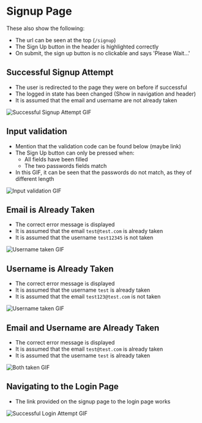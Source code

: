# Signup Page

These also show the following:

* The url can be seen at the top (`/signup`)
* The Sign Up button in the header is highlighted correctly
* On submit, the sign up button is no clickable and says 'Please Wait...'

## Successful Signup Attempt

* The user is redirected to the page they were on before if successful
* The logged in state has been changed (Show in navigation and header)
* It is assumed that the email and username are not already taken

![Successful Signup Attempt GIF](images/gifs/signup/correct.gif)

## Input validation

* Mention that the validation code can be found below (maybe link)
* The Sign Up button can only be pressed when:
  * All fields have been filled
  * The two passwords fields match
* In this GIF, it can be seen that the passwords do not match, as they of
  different length

![Input validation GIF](images/gifs/signup/input-validation.gif)

## Email is Already Taken

* The correct error message is displayed
* It is assumed that the email `test@test.com` is already taken
* It is assumed that the username `test12345` is not taken

![Username taken GIF](images/gifs/signup/email-taken.gif)

## Username is Already Taken

* The correct error message is displayed
* It is assumed that the username `test` is already taken
* It is assumed that the email `test123@test.com` is not taken

![Username taken GIF](images/gifs/signup/username-taken.gif)

## Email and Username are Already Taken

* The correct error message is displayed
* It is assumed that the email `test@test.com` is already taken
* It is assumed that the username `test` is already taken

![Both taken GIF](images/gifs/signup/both-taken.gif)

## Navigating to the Login Page

* The link provided on the signup page to the login page works

![Successful Login Attempt GIF](images/gifs/signup/login-link.gif)
